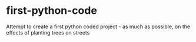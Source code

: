 # first-python-code
Attempt to create a first python coded project - as much as possible, on the effects of planting trees on streets
